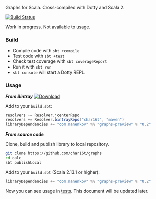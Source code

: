 Graphs for Scala. Cross-compiled with Dotty and Scala 2.

[![Build Status](https://travis-ci.com/char16t/graphs.svg?branch=master)](https://travis-ci.com/char16t/graphs)

Work in progress. Not available to usage.

### Build

 * Compile code with `sbt +compile` 
 * Test code with `sbt +test`
 * Check test coverage with `sbt coverageReport` 
 * Run it with `sbt run`
 * `sbt console` will start a Dotty REPL. 

### Usage

***From Bintray***
 [ ![Download](https://api.bintray.com/packages/char16t/maven/graphs-preview/images/download.svg) ](https://bintray.com/char16t/maven/graphs-preview/_latestVersion)

Add to your `build.sbt`:

```scala
resolvers += Resolver.jcenterRepo
resolvers += Resolver.bintrayRepo("char16t", "maven")
libraryDependencies += "com.manenkov" %% "graphs-preview" % "0.2"
```

***From source code***

Clone, build and publish library to local repository.
```bash
git clone https://github.com/char16t/graphs
cd calc
sbt publishLocal
```

Add to your `build.sbt` (Scala 2.13.1 or higher):
```scala
libraryDependencies += "com.manenkov" %% "graphs-preview" % "0.2"
```

Now you can see usage in [tests](src/test/scala/com/manenkov/lib/AllTests.scala). This document will be updated later.
